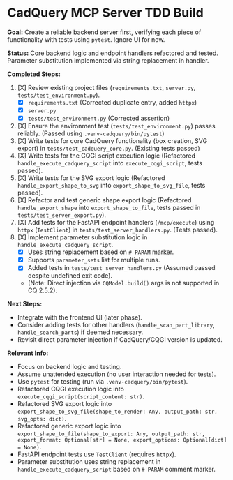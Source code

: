 # CadQuery MCP Server TDD Build

**Goal:** Create a reliable backend server first, verifying each piece of functionality with tests using `pytest`. Ignore UI for now.

**Status:** Core backend logic and endpoint handlers refactored and tested. Parameter substitution implemented via string replacement in handler.

**Completed Steps:**
1.  [X] Review existing project files (`requirements.txt`, `server.py`, `tests/test_environment.py`).
    *   [X] `requirements.txt` (Corrected duplicate entry, added `httpx`)
    *   [X] `server.py`
    *   [X] `tests/test_environment.py` (Corrected assertion)
2.  [X] Ensure the environment test (`tests/test_environment.py`) passes reliably. (Passed using `.venv-cadquery/bin/pytest`)
3.  [X] Write tests for core CadQuery functionality (box creation, SVG export) in `tests/test_cadquery_core.py`. (Existing tests passed)
4.  [X] Write tests for the CQGI script execution logic (Refactored `handle_execute_cadquery_script` into `execute_cqgi_script`, tests passed).
5.  [X] Write tests for the SVG export logic (Refactored `handle_export_shape_to_svg` into `export_shape_to_svg_file`, tests passed).
6.  [X] Refactor and test generic shape export logic (Refactored `handle_export_shape` into `export_shape_to_file`, tests passed in `tests/test_server_export.py`).
7.  [X] Add tests for the FastAPI endpoint handlers (`/mcp/execute`) using `httpx` (`TestClient`) in `tests/test_server_handlers.py`. (Tests passed).
8.  [X] Implement parameter substitution logic in `handle_execute_cadquery_script`.
    *   [X] Uses string replacement based on `# PARAM` marker.
    *   [X] Supports `parameter_sets` list for multiple runs.
    *   [X] Added tests in `tests/test_server_handlers.py` (Assumed passed despite undefined exit code).
    *   (Note: Direct injection via `CQModel.build()` args is not supported in CQ 2.5.2).

**Next Steps:**
*   Integrate with the frontend UI (later phase).
*   Consider adding tests for other handlers (`handle_scan_part_library`, `handle_search_parts`) if deemed necessary.
*   Revisit direct parameter injection if CadQuery/CQGI version is updated.

**Relevant Info:**
*   Focus on backend logic and testing.
*   Assume unattended execution (no user interaction needed for tests).
*   Use `pytest` for testing (run via `.venv-cadquery/bin/pytest`).
*   Refactored CQGI execution logic into `execute_cqgi_script(script_content: str)`.
*   Refactored SVG export logic into `export_shape_to_svg_file(shape_to_render: Any, output_path: str, svg_opts: dict)`.
*   Refactored generic export logic into `export_shape_to_file(shape_to_export: Any, output_path: str, export_format: Optional[str] = None, export_options: Optional[dict] = None)`.
*   FastAPI endpoint tests use `TestClient` (requires `httpx`).
*   Parameter substitution uses string replacement in `handle_execute_cadquery_script` based on `# PARAM` comment marker.